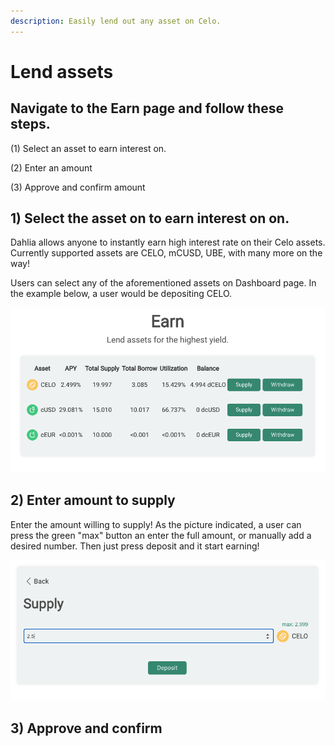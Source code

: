 ```yaml
---
description: Easily lend out any asset on Celo.
---
```


# Lend assets

## Navigate to the Earn page and follow these steps.

(1) Select an asset to earn interest on.

(2) Enter an amount

(3) Approve and confirm amount

## 1) Select the asset on to earn interest on on.

Dahlia allows anyone to instantly earn high interest rate on their Celo assets. Currently supported assets are CELO, mCUSD, UBE, with many more on the way! 

Users can select any of the aforementioned assets on Dashboard page. In the example below, a user would be depositing CELO.

![](<../.gitbook/assets/Screen Shot 2021-10-08 at 1.50.44 AM (1).png>)

## 2) Enter amount to supply

Enter the amount willing to supply! As the picture indicated, a user can press the green "max" button an enter the full amount, or manually add a desired number. Then just press deposit and it start earning!  

![](<../.gitbook/assets/Screen Shot 2021-10-08 at 1.51.03 AM.png>)

## 3) Approve and confirm
